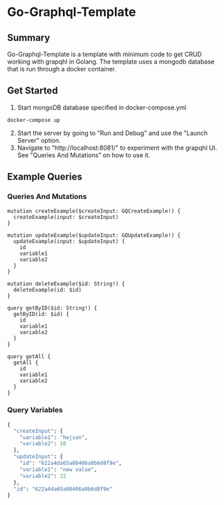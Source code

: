 # Go-Graphql-Template #

## Summary ##

Go-Graphql-Template is a template with minimum code to get CRUD working with grapqhl in Golang.
The template uses a mongodb database that is run through a docker container.

## Get Started ##

1. Start mongoDB database specified in docker-compose.yml
```
docker-compose up
```
2. Start the server by going to "Run and Debug" and use the "Launch Server" option.
3. Navigate to "http://localhost:8081/" to experiment with the grapqhl UI. See "Queries And Mutations" on how to use it.

## Example Queries ##

### Queries And Mutations ###
```grapqhl
mutation createExample($createInput: GQCreateExample!) {
  createExample(input: $createInput)
}

mutation updateExample($updateInput: GQUpdateExample!) {
  updateExample(input: $updateInput) {
    id
    variable1
    variable2
  }
}

mutation deleteExample($id: String!) {
  deleteExample(id: $id)
}

query getByID($id: String!) {
  getByID(id: $id) {
    id
    variable1
    variable2
  }
}

query getAll {
  getAll {
    id
    variable1
    variable2
  }
}
```

### Query Variables ###
```graphql
{
  "createInput": {
    "variable1": "hejsan",
    "variable2": 10
  },
  "updateInput": {
    "id": "622a4da65a80406a0b6d8f9e",
    "variable1": "new value",
    "variable2": 22
  },
  "id": "622a4da65a80406a0b6d8f9e"
}
```
